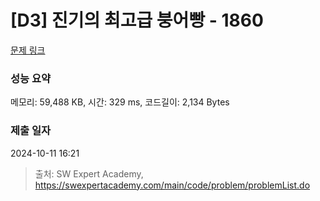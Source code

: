 # [D3] 진기의 최고급 붕어빵 - 1860 

[문제 링크](https://swexpertacademy.com/main/code/problem/problemDetail.do?contestProbId=AV5LsaaqDzYDFAXc) 

### 성능 요약

메모리: 59,488 KB, 시간: 329 ms, 코드길이: 2,134 Bytes

### 제출 일자

2024-10-11 16:21



> 출처: SW Expert Academy, https://swexpertacademy.com/main/code/problem/problemList.do